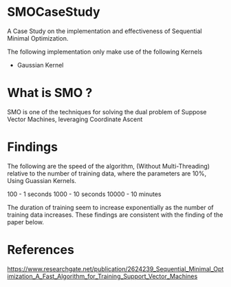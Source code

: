 # SMOCaseStudy
A Case Study on the implementation and effectiveness of Sequential Minimal Optimization.

The following implementation only make use of the following Kernels
- Gaussian Kernel

# What is SMO ? 
SMO is one of the techniques for solving the dual problem of Suppose Vector Machines, leveraging Coordinate Ascent

# Findings
The following are the speed of the algorithm, (Without Multi-Threading) relative to the number of training data, where the parameters are 10%, Using Guassian Kernels. 

100 - 1 seconds
1000 - 10 seconds
10000 - 10 minutes

The duration of training seem to increase exponentially as the number of training data increases.
These findings are consistent with the finding of the paper below. 

# References 
https://www.researchgate.net/publication/2624239_Sequential_Minimal_Optimization_A_Fast_Algorithm_for_Training_Support_Vector_Machines
